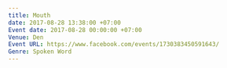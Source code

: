 ```yaml
---
title: Mouth
date: 2017-08-28 13:38:00 +07:00
Event date: 2017-08-28 00:00:00 +07:00
Venue: Den
Event URL: https://www.facebook.com/events/1730383450591643/
Genre: Spoken Word
---
```


